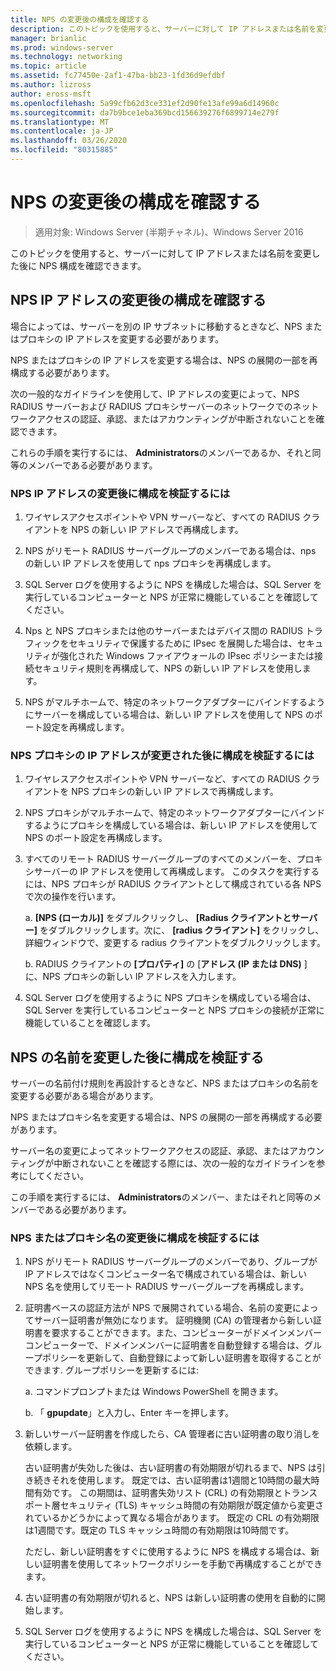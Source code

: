 ```yaml
---
title: NPS の変更後の構成を確認する
description: このトピックを使用すると、サーバーに対して IP アドレスまたは名前を変更した後に、Windows Server 2016 ネットワークポリシーサーバーの構成を確認できます。
manager: brianlic
ms.prod: windows-server
ms.technology: networking
ms.topic: article
ms.assetid: fc77450e-2af1-47ba-bb23-1fd36d9efdbf
ms.author: lizross
author: eross-msft
ms.openlocfilehash: 5a99cfb62d3ce331ef2d90fe13afe99a6d14960c
ms.sourcegitcommit: da7b9bce1eba369bcd156639276f6899714e279f
ms.translationtype: MT
ms.contentlocale: ja-JP
ms.lasthandoff: 03/26/2020
ms.locfileid: "80315885"
---
```

# <a name="verify-configuration-after-nps-changes"></a>NPS の変更後の構成を確認する

>適用対象: Windows Server (半期チャネル)、Windows Server 2016

このトピックを使用すると、サーバーに対して IP アドレスまたは名前を変更した後に NPS 構成を確認できます。

## <a name="verify-configuration-after-an-nps-ip-address-change"></a>NPS IP アドレスの変更後の構成を確認する

場合によっては、サーバーを別の IP サブネットに移動するときなど、NPS またはプロキシの IP アドレスを変更する必要があります。 

NPS またはプロキシの IP アドレスを変更する場合は、NPS の展開の一部を再構成する必要があります。 

次の一般的なガイドラインを使用して、IP アドレスの変更によって、NPS RADIUS サーバーおよび RADIUS プロキシサーバーのネットワークでのネットワークアクセスの認証、承認、またはアカウンティングが中断されないことを確認できます。

これらの手順を実行するには、 **Administrators**のメンバーであるか、それと同等のメンバーである必要があります。

### <a name="to-verify-configuration-after-an-nps-ip-address-change"></a>NPS IP アドレスの変更後に構成を検証するには

1. ワイヤレスアクセスポイントや VPN サーバーなど、すべての RADIUS クライアントを NPS の新しい IP アドレスで再構成します。

2. NPS がリモート RADIUS サーバーグループのメンバーである場合は、nps の新しい IP アドレスを使用して nps プロキシを再構成します。

3. SQL Server ログを使用するように NPS を構成した場合は、SQL Server を実行しているコンピューターと NPS が正常に機能していることを確認してください。

4. Nps と NPS プロキシまたは他のサーバーまたはデバイス間の RADIUS トラフィックをセキュリティで保護するために IPsec を展開した場合は、セキュリティが強化された Windows ファイアウォールの IPsec ポリシーまたは接続セキュリティ規則を再構成して、NPS の新しい IP アドレスを使用します。

5. NPS がマルチホームで、特定のネットワークアダプターにバインドするようにサーバーを構成している場合は、新しい IP アドレスを使用して NPS のポート設定を再構成します。

### <a name="to-verify-configuration-after-an-nps-proxy-ip-address-change"></a>NPS プロキシの IP アドレスが変更された後に構成を検証するには

1. ワイヤレスアクセスポイントや VPN サーバーなど、すべての RADIUS クライアントを NPS プロキシの新しい IP アドレスで再構成します。

2. NPS プロキシがマルチホームで、特定のネットワークアダプターにバインドするようにプロキシを構成している場合は、新しい IP アドレスを使用して NPS のポート設定を再構成します。

3. すべてのリモート RADIUS サーバーグループのすべてのメンバーを、プロキシサーバーの IP アドレスを使用して再構成します。 このタスクを実行するには、NPS プロキシが RADIUS クライアントとして構成されている各 NPS で次の操作を行います。

    a. **[NPS (ローカル)]** をダブルクリックし、 **[Radius クライアントとサーバー]** をダブルクリックします。次に、 **[radius クライアント]** をクリックし、詳細ウィンドウで、変更する radius クライアントをダブルクリックします。

    b. RADIUS クライアントの **[プロパティ]** の [**アドレス \(IP または DNS\)** ] に、NPS プロキシの新しい IP アドレスを入力します。

4. SQL Server ログを使用するように NPS プロキシを構成している場合は、SQL Server を実行しているコンピューターと NPS プロキシの接続が正常に機能していることを確認します。

## <a name="verify-configuration-after-renaming-an-nps"></a>NPS の名前を変更した後に構成を検証する

サーバーの名前付け規則を再設計するときなど、NPS またはプロキシの名前を変更する必要がある場合があります。

NPS またはプロキシ名を変更する場合は、NPS の展開の一部を再構成する必要があります。 

サーバー名の変更によってネットワークアクセスの認証、承認、またはアカウンティングが中断されないことを確認する際には、次の一般的なガイドラインを参考にしてください。

この手順を実行するには、 **Administrators**のメンバー、またはそれと同等のメンバーである必要があります。

### <a name="to-verify-configuration-after-an-nps-or-proxy-name-change"></a>NPS またはプロキシ名の変更後に構成を検証するには

1. NPS がリモート RADIUS サーバーグループのメンバーであり、グループが IP アドレスではなくコンピューター名で構成されている場合は、新しい NPS 名を使用してリモート RADIUS サーバーグループを再構成します。

2. 証明書ベースの認証方法が NPS で展開されている場合、名前の変更によってサーバー証明書が無効になります。 証明機関 (CA) の管理者から新しい証明書を要求することができます。また、コンピューターがドメインメンバーコンピューターで、ドメインメンバーに証明書を自動登録する場合は、グループポリシーを更新して、自動登録によって新しい証明書を取得することができます. グループポリシーを更新するには:

    a. コマンドプロンプトまたは Windows PowerShell を開きます。

    b. 「 **gpupdate**」と入力し、Enter キーを押します。


3. 新しいサーバー証明書を作成したら、CA 管理者に古い証明書の取り消しを依頼します。 

     古い証明書が失効した後は、古い証明書の有効期限が切れるまで、NPS は引き続きそれを使用します。 既定では、古い証明書は1週間と10時間の最大時間有効です。 この期間は、証明書失効リスト (CRL) の有効期限とトランスポート層セキュリティ (TLS) キャッシュ時間の有効期限が既定値から変更されているかどうかによって異なる場合があります。 既定の CRL の有効期限は1週間です。既定の TLS キャッシュ時間の有効期限は10時間です。 

     ただし、新しい証明書をすぐに使用するように NPS を構成する場合は、新しい証明書を使用してネットワークポリシーを手動で再構成することができます。

4. 古い証明書の有効期限が切れると、NPS は新しい証明書の使用を自動的に開始します。 

5. SQL Server ログを使用するように NPS を構成した場合は、SQL Server を実行しているコンピューターと NPS が正常に機能していることを確認してください。

